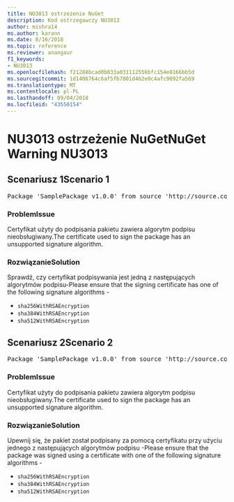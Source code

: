 ```yaml
---
title: NU3013 ostrzeżenie NuGet
description: Kod ostrzegawczy NU3013
author: mishra14
ms.author: karann
ms.date: 8/16/2018
ms.topic: reference
ms.reviewer: anangaur
f1_keywords:
- NU3013
ms.openlocfilehash: f21288bcad0b033a031112556bfc154e8166bb5d
ms.sourcegitcommit: 1d1406764c6af5fb7801d462e0c4afc9092fa569
ms.translationtype: MT
ms.contentlocale: pl-PL
ms.lasthandoff: 09/04/2018
ms.locfileid: "43550154"
---
```

# <a name="nuget-warning-nu3013"></a><span data-ttu-id="e0362-103">NU3013 ostrzeżenie NuGet</span><span class="sxs-lookup"><span data-stu-id="e0362-103">NuGet Warning NU3013</span></span>

## <a name="scenario-1"></a><span data-ttu-id="e0362-104">Scenariusz 1</span><span class="sxs-lookup"><span data-stu-id="e0362-104">Scenario 1</span></span>

<pre>Package 'SamplePackage v1.0.0' from source 'http://source.com/index.json': The signing certificate has an unsupported signature algorithm.</pre>

### <a name="issue"></a><span data-ttu-id="e0362-105">Problem</span><span class="sxs-lookup"><span data-stu-id="e0362-105">Issue</span></span>

<span data-ttu-id="e0362-106">Certyfikat użyty do podpisania pakietu zawiera algorytm podpisu nieobsługiwany.</span><span class="sxs-lookup"><span data-stu-id="e0362-106">The certificate used to sign the package has an unsupported signature algorithm.</span></span>


### <a name="solution"></a><span data-ttu-id="e0362-107">Rozwiązanie</span><span class="sxs-lookup"><span data-stu-id="e0362-107">Solution</span></span>

<span data-ttu-id="e0362-108">Sprawdź, czy certyfikat podpisywania jest jedną z następujących algorytmów podpisu-</span><span class="sxs-lookup"><span data-stu-id="e0362-108">Please ensure that the signing certificate has one of the following signature algorithms -</span></span> 
* `sha256WithRSAEncryption`
* `sha384WithRSAEncryption`
* `sha512WithRSAEncryption`



## <a name="scenario-2"></a><span data-ttu-id="e0362-109">Scenariusz 2</span><span class="sxs-lookup"><span data-stu-id="e0362-109">Scenario 2</span></span>

<pre>Package 'SamplePackage v1.0.0' from source 'http://source.com/index.json': The primary signature's certificate has an unsupported signature algorithm.</pre>

### <a name="issue"></a><span data-ttu-id="e0362-110">Problem</span><span class="sxs-lookup"><span data-stu-id="e0362-110">Issue</span></span>

<span data-ttu-id="e0362-111">Certyfikat użyty do podpisania pakietu zawiera algorytm podpisu nieobsługiwany.</span><span class="sxs-lookup"><span data-stu-id="e0362-111">The certificate used to sign the package has an unsupported signature algorithm.</span></span>


### <a name="solution"></a><span data-ttu-id="e0362-112">Rozwiązanie</span><span class="sxs-lookup"><span data-stu-id="e0362-112">Solution</span></span>

<span data-ttu-id="e0362-113">Upewnij się, że pakiet został podpisany za pomocą certyfikatu przy użyciu jednego z następujących algorytmów podpisu -</span><span class="sxs-lookup"><span data-stu-id="e0362-113">Please ensure that the package was signed using a certificate with one of the following signature algorithms -</span></span> 
* `sha256WithRSAEncryption`
* `sha384WithRSAEncryption`
* `sha512WithRSAEncryption`


